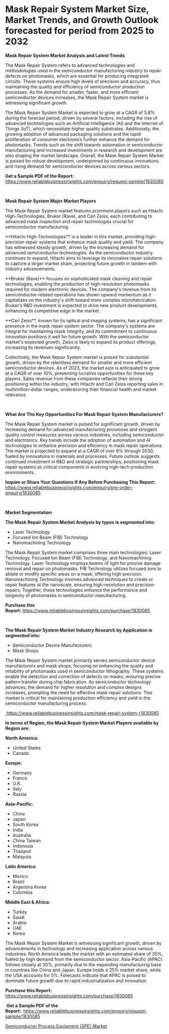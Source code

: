 <p><h1>Mask Repair System Market Size, Market Trends, and Growth Outlook forecasted for period from 2025 to 2032</h1></p><p><strong>Mask Repair System Market Analysis and Latest Trends</strong></p>
<p><p>The Mask Repair System refers to advanced technologies and methodologies used in the semiconductor manufacturing industry to repair defects on photomasks, which are essential for producing integrated circuits. These systems ensure high levels of precision and accuracy, thus maintaining the quality and efficiency of semiconductor production processes. As the demand for smaller, faster, and more efficient semiconductor devices increases, the Mask Repair System market is witnessing significant growth.</p><p>The Mask Repair System Market is expected to grow at a CAGR of 5.8% during the forecast period, driven by several factors, including the rise of advanced technologies such as Artificial Intelligence (AI) and the Internet of Things (IoT), which necessitate higher quality substrates. Additionally, the growing adoption of advanced packaging solutions and the rapid proliferation of consumer electronics further enhance the demand for photomasks. Trends such as the shift towards automation in semiconductor manufacturing and increased investments in research and development are also shaping the market landscape. Overall, the Mask Repair System Market is poised for robust development, underpinned by continuous innovations and rising demand for semiconductor devices across various sectors.</p></p>
<p><strong>Get a Sample PDF of the Report:&nbsp;</strong> <a href="https://www.reliablebusinessinsights.com/enquiry/request-sample/1830085?utm_campaign=2234&utm_medium=2&utm_source=Github&utm_content=ia&utm_term=13022025&utm_id=mask-repair-system">https://www.reliablebusinessinsights.com/enquiry/request-sample/1830085</a></p>
<p>&nbsp;</p>
<p><strong>Mask Repair System Major Market Players</strong></p>
<p><p>The Mask Repair System market features prominent players such as Hitachi High-Technologies, Bruker (Rave), and Carl Zeiss, each contributing to advanced mask inspection and repair technologies crucial for semiconductor manufacturing.</p><p>**Hitachi High-Technologies** is a leader in this market, providing high-precision repair systems that enhance mask quality and yield. The company has witnessed steady growth, driven by the increasing demand for advanced semiconductor technologies. As the semiconductor industry continues to expand, Hitachi aims to leverage its innovative repair solutions to capture a larger market share, projecting future growth in tandem with industry advancements.</p><p>**Bruker (Rave)** focuses on sophisticated mask cleaning and repair technologies, enabling the production of high-resolution photomasks required for modern electronic devices. The company's revenue from its semiconductor-related operations has shown upward momentum as it capitalizes on the industry's shift toward more complex microfabrication. Bruker’s R&D investment is expected to drive new product developments, enhancing its competitive edge in the market.</p><p>**Carl Zeiss**, known for its optical and imaging systems, has a significant presence in the mask repair system sector. The company's systems are integral for maintaining mask integrity, and its commitment to continuous innovation positions it well for future growth. With the semiconductor market's expected growth, Zeiss is likely to expand its product offerings, increasing its revenues significantly.</p><p>Collectively, the Mask Repair System market is poised for substantial growth, driven by the relentless demand for smaller and more efficient semiconductor devices. As of 2023, the market size is anticipated to grow at a CAGR of over 10%, presenting lucrative opportunities for these key players. Sales revenue from these companies reflects their strong positioning within the industry, with Hitachi and Carl Zeiss reporting sales in multimillion-dollar ranges, underscoring their financial health and market relevance.</p></p>
<p>&nbsp;</p>
<p><strong>What Are The Key Opportunities For Mask Repair System Manufacturers?</strong></p>
<p><p>The Mask Repair System market is poised for significant growth, driven by increasing demand for advanced manufacturing processes and stringent quality control measures across various industries, including semiconductor and electronics. Key trends include the adoption of automation and AI technologies to enhance precision and efficiency in mask repair operations. The market is projected to expand at a CAGR of over 6% through 2030, fueled by innovations in materials and processes. Future outlook suggests continued investment in R&D and strategic partnerships, positioning mask repair systems as critical components in evolving high-tech production environments.</p></p>
<p><strong>Inquire or Share Your Questions If Any Before Purchasing This Report:</strong> <a href="https://www.reliablebusinessinsights.com/enquiry/pre-order-enquiry/1830085?utm_campaign=2234&utm_medium=2&utm_source=Github&utm_content=ia&utm_term=13022025&utm_id=mask-repair-system">https://www.reliablebusinessinsights.com/enquiry/pre-order-enquiry/1830085</a></p>
<p>&nbsp;</p>
<p><strong>Market Segmentation</strong></p>
<p><strong>The Mask Repair System Market Analysis by types is segmented into:</strong></p>
<p><ul><li>Laser Technology</li><li>Focused Ion Beam (FIB) Technology</li><li>Nanomachining Technology</li></ul></p>
<p><p>The Mask Repair System market comprises three main technologies: Laser Technology, Focused Ion Beam (FIB) Technology, and Nanomachining Technology. Laser Technology employs beams of light for precise damage removal and repair on photomasks. FIB Technology utilizes focused ions to ablate or modify specific areas on a mask, offering high precision. Nanomachining Technology involves advanced techniques to create or repair features at the nanoscale, ensuring high-resolution and precision repairs. Together, these technologies enhance the performance and longevity of photomasks in semiconductor manufacturing.</p></p>
<p><strong>Purchase this Report:&nbsp;</strong><a href="https://www.reliablebusinessinsights.com/purchase/1830085?utm_campaign=2234&utm_medium=2&utm_source=Github&utm_content=ia&utm_term=13022025&utm_id=mask-repair-system">https://www.reliablebusinessinsights.com/purchase/1830085</a></p>
<p>&nbsp;</p>
<p><strong>The Mask Repair System Market Industry Research by Application is segmented into:</strong></p>
<p><ul><li>Semiconductor Device Manufacturers</li><li>Mask Shops</li></ul></p>
<p><p>The Mask Repair System market primarily serves semiconductor device manufacturers and mask shops, focusing on enhancing the quality and reliability of photomasks used in semiconductor lithography. These systems enable the detection and correction of defects on masks, ensuring precise pattern transfer during chip fabrication. As semiconductor technology advances, the demand for higher resolution and complex designs increases, prompting the need for effective mask repair solutions. This market is critical for maintaining production efficiency and yield in the semiconductor manufacturing process.</p></p>
<p><a href="https://www.reliablebusinessinsights.com/mask-repair-system-r1830085?utm_campaign=2234&utm_medium=2&utm_source=Github&utm_content=ia&utm_term=13022025&utm_id=mask-repair-system">&nbsp;https://www.reliablebusinessinsights.com/mask-repair-system-r1830085</a></p>
<p><strong>In terms of Region, the Mask Repair System Market Players available by Region are:</strong></p>
<p>
    <p> <strong> North America: </strong>
        <ul>
            <li>United States</li>
            <li>Canada</li>
        </ul>
        </p> 
    <p> <strong> Europe: </strong>
        <ul>
            <li>Germany</li>
            <li>France</li>
            <li>U.K.</li>
            <li>Italy</li>
            <li>Russia</li>
        </ul>
        </p> 
    <p> <strong> Asia-Pacific: </strong>
        <ul>
            <li>China</li>
            <li>Japan</li>
            <li>South Korea</li>
            <li>India</li>
            <li>Australia</li>
            <li>China Taiwan</li>
            <li>Indonesia</li>
            <li>Thailand</li>
            <li>Malaysia</li>
        </ul>
        </p> 
    <p> <strong> Latin America: </strong>
        <ul>
            <li>Mexico</li>
            <li>Brazil</li>
            <li>Argentina Korea</li>
            <li>Colombia</li>
        </ul>
        </p> 
    <p> <strong> Middle East & Africa: </strong>
        <ul>
            <li>Turkey</li>
            <li>Saudi</li>
            <li>Arabia</li>
            <li>UAE</li>
            <li>Korea</li>
        </ul>
    </p>
    </p>
<p><p>The Mask Repair System Market is witnessing significant growth, driven by advancements in technology and increasing application across various industries. North America leads the market with an estimated share of 35%, fueled by high demand from the semiconductor sector. Asia-Pacific (APAC) follows closely at 30%, primarily due to the expanding manufacturing base in countries like China and Japan. Europe holds a 25% market share, while the USA accounts for 5%. Forecasts indicate that APAC is poised to dominate future growth due to rapid industrialization and innovation.</p></p>
<p><strong>Purchase this Report: </strong><a href="https://www.reliablebusinessinsights.com/purchase/1830085?utm_campaign=2234&utm_medium=2&utm_source=Github&utm_content=ia&utm_term=13022025&utm_id=mask-repair-system">https://www.reliablebusinessinsights.com/purchase/1830085</a></p>
<p>&nbsp;<strong>Get a Sample PDF of the Report:&nbsp;&nbsp;</strong><a href="https://www.reliablebusinessinsights.com/enquiry/request-sample/1830085?utm_campaign=2234&utm_medium=2&utm_source=Github&utm_content=ia&utm_term=13022025&utm_id=mask-repair-system">https://www.reliablebusinessinsights.com/enquiry/request-sample/1830085</a></p>
<p><strong></strong></p>
<p><p><a href="https://github.com/hillsmyung726/Market-Research-Report-List-1/blob/main/semiconductor-process-equipment-spe-market.md?utm_campaign=2234&utm_medium=2&utm_source=Github&utm_content=ia&utm_term=13022025&utm_id=mask-repair-system">Semiconductor Process Equipment (SPE) Market</a></p></p>